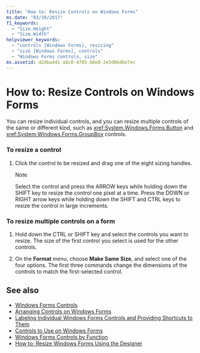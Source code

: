 ```yaml
---
title: "How to: Resize Controls on Windows Forms"
ms.date: "03/30/2017"
f1_keywords: 
  - "Size.Height"
  - "Size.Width"
helpviewer_keywords: 
  - "controls [Windows Forms], resizing"
  - "size [Windows Forms], controls"
  - "Windows Forms controls, size"
ms.assetid: d2dba441-a8c0-4705-b8e8-2e5d86d6e7ec
---
```

# How to: Resize Controls on Windows Forms
You can resize individual controls, and you can resize multiple controls of the same or different kind, such as <xref:System.Windows.Forms.Button> and <xref:System.Windows.Forms.GroupBox> controls.  
  
### To resize a control  
  
1.  Click the control to be resized and drag one of the eight sizing handles.  
  
    > [!NOTE]
    >  Select the control and press the ARROW keys while holding down the SHIFT key to resize the control one pixel at a time. Press the DOWN or RIGHT arrow keys while holding down the SHIFT and CTRL keys to resize the control in large increments.  
  
### To resize multiple controls on a form  
  
1.  Hold down the CTRL or SHIFT key and select the controls you want to resize. The size of the first control you select is used for the other controls.  
  
2.  On the **Format** menu, choose **Make Same Size**, and select one of the four options. The first three commands change the dimensions of the controls to match the first-selected control.  
  
## See also
- [Windows Forms Controls](../../../../docs/framework/winforms/controls/index.md)
- [Arranging Controls on Windows Forms](../../../../docs/framework/winforms/controls/arranging-controls-on-windows-forms.md)
- [Labeling Individual Windows Forms Controls and Providing Shortcuts to Them](../../../../docs/framework/winforms/controls/labeling-individual-windows-forms-controls-and-providing-shortcuts-to-them.md)
- [Controls to Use on Windows Forms](../../../../docs/framework/winforms/controls/controls-to-use-on-windows-forms.md)
- [Windows Forms Controls by Function](../../../../docs/framework/winforms/controls/windows-forms-controls-by-function.md)
- [How to: Resize Windows Forms Using the Designer](https://docs.microsoft.com/previous-versions/visualstudio/visual-studio-2010/37k2zkwx(v=vs.100))
